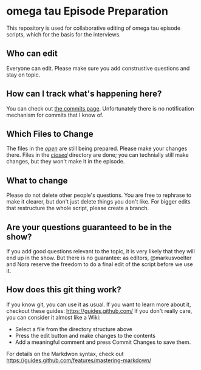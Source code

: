 # omega tau Episode Preparation

This repository is used for collaborative editing of omega tau episode scripts, which for the basis for the interviews.

## Who can edit

Everyone can edit. Please make sure you add construstive questions and stay on topic. 

## How can I track what's happening here?

You can check out [the commits page](https://github.com/omegataupodcast/episode-prep/commits/master). Unfortunately there is no notification mechanism for commits that I know of.

## Which Files to Change

The files in the [_open_](https://github.com/omegataupodcast/episode-prep/tree/master/open) are still being prepared. Please make your changes there. Files in the [_closed_](https://github.com/omegataupodcast/episode-prep/tree/master/closed)  directory are done; you can technially still make changes, but they won't make it in the episode.

## What to change

Please do not delete other people's questions. You are free to rephrase to make it clearer, but don't just delete things you don't like. For bigger edits that restructure the whole script, please create a branch.

## Are your questions guaranteed to be in the show?

If you add good questions relevant to the topic, it is very likely that they will end up in the show. But there is no guarantee: as editors, @markusvoelter and Nora reserve the freedom to do a final edit of the script before we use it.

## How does this git thing work?
 
If you know git, you can use it as usual. If you want to learn more about it, checkout these guides: https://guides.github.com/ If you don't really care, you can consider it almost like a Wiki: 

* Select a file from the directory structure above
* Press the edit button and make changes to the contents
* Add a meaningful comment and press Commit Changes to save them.

For details on the Markdwon syntax, check out https://guides.github.com/features/mastering-markdown/

